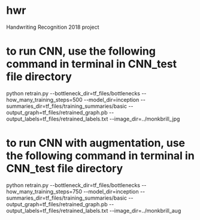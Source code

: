# hwr
Handwriting Recognition 2018 project

# to run CNN, use the following command in terminal in CNN_test file directory
python retrain.py --bottleneck_dir=tf_files/bottlenecks --how_many_training_steps=500 --model_dir=inception --summaries_dir=tf_files/training_summaries/basic --output_graph=tf_files/retrained_graph.pb --output_labels=tf_files/retrained_labels.txt --image_dir=../monkbrill_jpg

# to run CNN with augmentation, use the following command in terminal in CNN_test file directory
python retrain.py --bottleneck_dir=tf_files/bottlenecks --how_many_training_steps=750 --model_dir=inception --summaries_dir=tf_files/training_summaries/basic --output_graph=tf_files/retrained_graph.pb --output_labels=tf_files/retrained_labels.txt --image_dir=../monkbrill_aug

